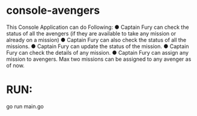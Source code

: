 # console-avengers
This Console Application can do Following:
  ● Captain Fury can check the status of all the avengers (if they are available to take any
    mission or already on a mission)
  ● Captain Fury can also check the status of all the missions.
  ● Captain Fury can update the status of the mission.
  ● Captain Fury can check the details of any mission.
  ● Captain Fury can assign any mission to avengers. Max two missions can be assigned
    to any avenger as of now.
    
# RUN:
go run main.go

